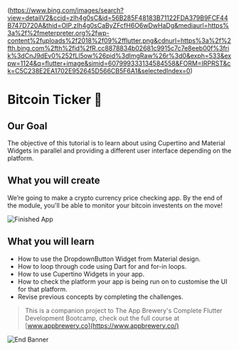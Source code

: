 (https://www.bing.com/images/search?view=detailV2&ccid=zIh4g0sC&id=56B285F48183B71122FDA379B9FCF44B747D720A&thid=OIP.zIh4g0sCaByZFcfH6O6wDwHaDg&mediaurl=https%3a%2f%2fmeterpreter.org%2fwp-content%2fuploads%2f2018%2f09%2fflutter.png&cdnurl=https%3a%2f%2fth.bing.com%2fth%2fid%2fR.cc8878834b02681c9915c7c7e8eeb00f%3frik%3dCnJ9dEv0%252fLl5ow%26pid%3dImgRaw%26r%3d0&exph=533&expw=1124&q=flutter+image&simid=607999333134584558&FORM=IRPRST&ck=C5C238E2EA1702E952645D566CB5F6A1&selectedIndex=0)


# Bitcoin Ticker 🤑

## Our Goal

The objective of this tutorial is to learn about using Cupertino and Material Widgets in parallel and providing a different user interface depending on the platform.


## What you will create

We’re going to make a crypto currency price checking app. By the end of the module, you'll be able to monitor your bitcoin investents on the move!

![Finished App](https://github.com/londonappbrewery/Images/blob/master/bitcoin-flutter-demo.gif)

## What you will learn

- How to use the DropdownButton Widget from Material design.
- How to loop through code using Dart for and for-in loops.
- How to use Cupertino Widgets in your app.
- How to check the platform your app is being run on to customise the UI for that platform.
- Revise previous concepts by completing the challenges.


>This is a companion project to The App Brewery's Complete Flutter Development Bootcamp, check out the full course at [www.appbrewery.co](https://www.appbrewery.co/)

![End Banner](https://github.com/londonappbrewery/Images/blob/master/readme-end-banner.png)
